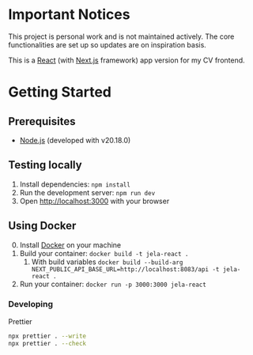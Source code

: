 # Important Notices

This project is personal work and is not maintained actively. The core functionalities are set up so updates are on inspiration basis.

This is a [React](https://react.dev) (with [Next.js](https://nextjs.org) framework) app version for my CV frontend.

# Getting Started

## Prerequisites

- [Node.js](https://nodejs.org/en) (developed with v20.18.0)

## Testing locally

1. Install dependencies: `npm install`
2. Run the development server: `npm run dev`
3. Open [http://localhost:3000](http://localhost:3000) with your browser

## Using Docker

0. Install [Docker](https://www.docker.com/) on your machine
1. Build your container: `docker build -t jela-react .`
    1. With build variables `docker build --build-arg NEXT_PUBLIC_API_BASE_URL=http://localhost:8083/api -t jela-react .`
2. Run your container: `docker run -p 3000:3000 jela-react`

### Developing

Prettier

```bash
npx prettier . --write
npx prettier . --check
```
